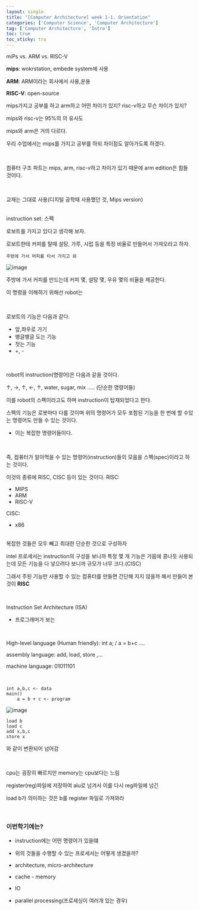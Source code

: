 ```yaml
---
layout: single
title: "[Computer Architecture] week 1-1. Orientation"
categories: ['Computer Science', 'Computer Architecture']
tag: ['Computer Architecture', 'Intro']
toc: true
toc_sticky: tru
---
```


 miPs vs. ARM vs. RISC-V



**mips**: wokrstation, embede system에 사용

**ARM**: ARM이라는 회사에서 사용,운용

**RISC-V**: open-source

mips가지고 공부를 하고 arm하고 어떤 차이가 있지? risc-v하고 무슨 차이가 있지?



mips와 risc-v는 95%의 의 유사도

mips와 arm은 거의 다르다.



우리 수업에서는 mips를 가지고 공부를 하되 차이점도 알아가도록 하겠다.

<Br>

컴퓨터 구조 파트는 mips, arm, risc-v하고 차이가 있기 때문에 arm edition은 힘들 것이다.

<br>

교재는 그대로 사용(디지털 공학때 사용했던 것, Mips version)

<br>
instruction set: 스펙

<br>

로보트를 가지고 있다고 생각해 보자.

로보트한테 커피를 탈때 설탕, 가루, 시럽 등을 특정 비율로 만들어서 가져오라고 하자.

`주방에 가서 머피를 타서 가지고 와`

![image](https://user-images.githubusercontent.com/79521972/156500057-d950c27b-8890-40fa-b327-5cf4bc06039e.png)

주방에 가서 커피를 만드는데 커피 몇, 설탕 몇, 우유 몇의 비율을 제공한다.

이 명령을 이해하기 위해선 robot는 

<br>

로보트의 기능은 다음과 같다.

- 앞,좌우로 가기
- 뱅글뱅글 도는 기능
- 젓는 기능
- +, -

<br>

robot의 instruction(명령어)은 다음과 같을 것이다.

↑, →, ↑, ←, ↑, water, sugar, mix ..... (단순한 명령어들)

이를 robot의 스펙이라고도 하며 instruction이 탑재되었다고 한다.

스펙의 기능은 로봇마다 다를 것이며 위의 명령어가 모두 포함된 기능을 한 번에 할 수있는 명령어도 만들 수 있는 것이다.

- 이는 복잡한 명령어들이다.

<br>

즉, 컴퓨터가 알아먹을 수 있는 명령어(instruction)들의 모음을 스펙(spec)이라고 하는 것이다.

이것의 종류에 RISC, CISC 등이 있는 것이다.
RISC:

- MIPS
- ARM
- RISC-V

CISC:

- x86

<br>
복잡한 것들은 모두 빼고 최대한 단순한 것으로 구성하자

<br>

intel 프로세서는 instruction의 구성을 보니까 특정 몇 개 기능은 가뭄에 콩나듯 사용되는데 모든 기능을 다 넣으려다 보니까 규모가 너무 크다.(CISC)

그래서 주된 기능만 사용할 수 있는 컴퓨터를 만들면 간단해 지지 않을까 해서 만들어 본 것이 **RISC**

<br>

Instruction Set Architecture (ISA)

- 프로그래머가 보는

<br>

High-level language (Human friendly): int a; / a = b+c ....

assembly language: add, load, store ,...

machine language: 01011101 

<br>

```
int a,b,c <- data
main()
	a = b + c <- program
```

![image](https://user-images.githubusercontent.com/79521972/156502993-f13938a2-d381-4bc7-a8d4-c5f8ef714710.png)

```
load b
load c
add x,b,c
store x
```

와 같이 변환되어 넘어감

<br>

cpu는 굉장히 빠르지만 memory는 cpu보다는 느림



register(reg)파일에 저장하여 alu로 넘겨서 이를 다시 reg파일에 넘긴



load b가 의미하는 것은 b를 register 파일로 가져와라







<br>

### 이번학기에는?

- instruction에는 어떤 명령어가 있을떄

- 위의 것들을 수행할 수 있는 프로세서는 어떻게 생겼을까?

- architecture, micro-architecture

- cache - memory
- IO
- parallel processing(프로세싱이 여러개 있는 경우)



























































